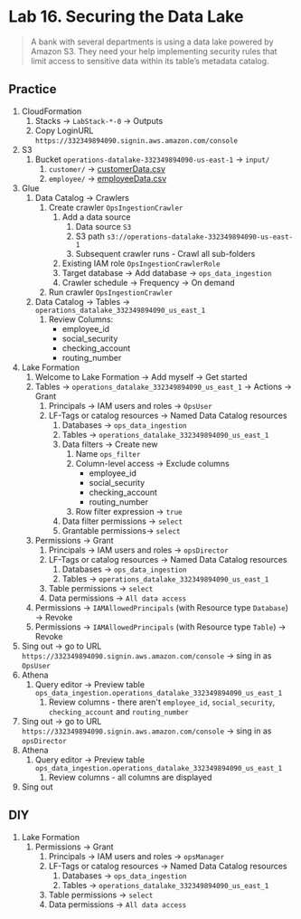 # Lab 16. Securing the Data Lake
> A bank with several departments is using a data lake powered by Amazon S3. They need your help implementing 
> security rules that limit access to sensitive data within its table’s metadata catalog.


## Practice
1. CloudFormation
   1. Stacks -> `LabStack-*-0` -> Outputs
   2. Copy LoginURL `https://332349894090.signin.aws.amazon.com/console`
2. S3
   1. Bucket `operations-datalake-332349894090-us-east-1` -> `input/` 
      1. `customer/` -> [customerData.csv](customerData.csv)
      2. `employee/` -> [employeeData.csv](employeeData.csv)
3. Glue
   1. Data Catalog -> Crawlers
      1. Create crawler `OpsIngestionCrawler`
         1. Add a data source
               1. Data source `S3`
               2. S3 path `s3://operations-datalake-332349894090-us-east-1`
               3. Subsequent crawler runs - Crawl all sub-folders
         2. Existing IAM role `OpsIngestionCrawlerRole`
         3. Target database -> Add database -> `ops_data_ingestion`
         4. Crawler schedule -> Frequency -> On demand
      2. Run crawler `OpsIngestionCrawler`
   2. Data Catalog -> Tables -> `operations_datalake_332349894090_us_east_1`
      1. Review Columns:
         - employee_id
         - social_security
         - checking_account
         - routing_number
4. Lake Formation
   1. Welcome to Lake Formation -> Add myself -> Get started
   2. Tables -> `operations_datalake_332349894090_us_east_1` -> Actions -> Grant
      1. Principals -> IAM users and roles -> `OpsUser`
      2. LF-Tags or catalog resources -> Named Data Catalog resources
         1. Databases -> `ops_data_ingestion`
         2. Tables -> `operations_datalake_332349894090_us_east_1`
         3. Data filters -> Create new
            1. Name `ops_filter`
            2. Column-level access -> Exclude columns
               - employee_id
               - social_security
               - checking_account
               - routing_number
            3. Row filter expression -> `true`
         4. Data filter permissions -> `select`
         5. Grantable permissions-> `select`
   3. Permissions -> Grant
      1. Principals -> IAM users and roles -> `opsDirector`
      2. LF-Tags or catalog resources -> Named Data Catalog resources
         1. Databases -> `ops_data_ingestion`
         2. Tables -> `operations_datalake_332349894090_us_east_1`
      3. Table permissions -> `select`
      4. Data permissions -> `All data access`
   4. Permissions -> `IAMAllowedPrincipals` (with Resource type `Database`) -> Revoke
   5. Permissions -> `IAMAllowedPrincipals` (with Resource type `Table`) -> Revoke
5. Sing out -> go to URL `https://332349894090.signin.aws.amazon.com/console` -> sing in as `OpsUser`
6. Athena
   1. Query editor -> Preview table `ops_data_ingestion.operations_datalake_332349894090_us_east_1`
      1. Review columns - there aren't `employee_id`, `social_security`, `checking_account` and `routing_number`
7. Sing out -> go to URL `https://332349894090.signin.aws.amazon.com/console` -> sing in as `opsDirector`
8. Athena
   1. Query editor -> Preview table `ops_data_ingestion.operations_datalake_332349894090_us_east_1`
      1. Review columns - all columns are displayed
9. Sing out 


## DIY
1. Lake Formation
   1. Permissions -> Grant
      1. Principals -> IAM users and roles -> `opsManager`
      2. LF-Tags or catalog resources -> Named Data Catalog resources
         1. Databases -> `ops_data_ingestion`
         2. Tables -> `operations_datalake_332349894090_us_east_1`
      3. Table permissions -> `select`
      4. Data permissions -> `All data access`
